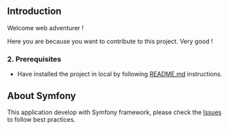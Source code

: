 
## Introduction

Welcome web adventurer !

Here you are because you want to contribute to this project. Very good !


### 2. Prerequisites

*   Have installed the project in local by following [README.md](README.md) instructions.


## About Symfony

This application develop with Symfony framework, please check the [Issues](https://github.com/ssanchez91/ToDoList/issues) to follow best practices.

